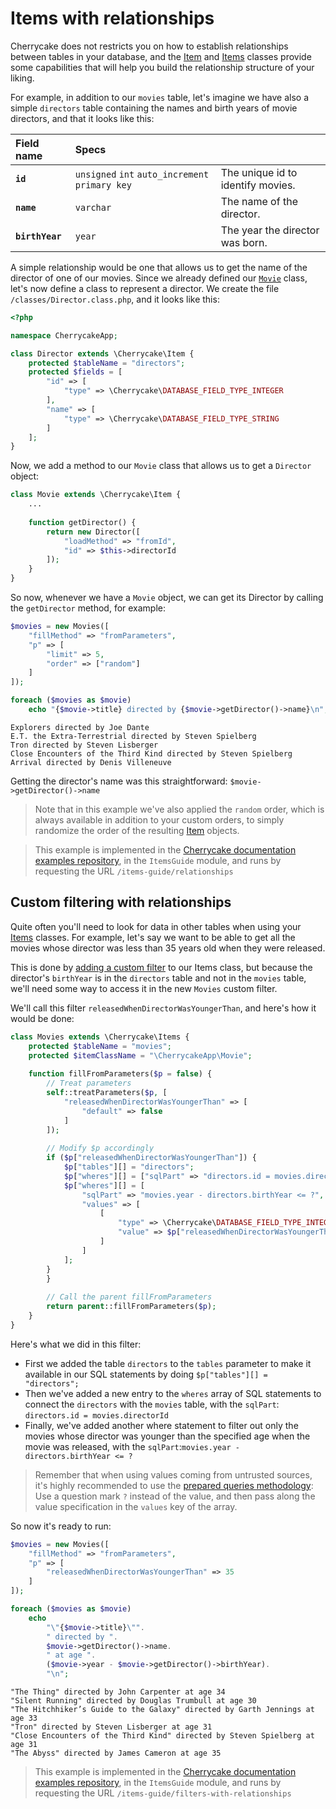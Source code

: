 # Items with relationships



Cherrycake does not restricts you on how to establish relationships between tables in your database, and the [Item](../../reference/core-classes/item/) and [Items](../../architecture/items.md) classes provide some capabilities that will help you build the relationship structure of your liking.

For example, in addition to our `movies` table, let's imagine we have also a simple `directors` table containing the names and birth years of movie directors, and that it looks like this:

| Field name | Specs |  |
| :--- | :--- | :--- |
| **`id`** | `unsigned` `int` `auto_increment` `primary key` | The unique id to identify movies. |
| **`name`** | `varchar` | The name of the director. |
| **`birthYear`** | `year` | The year the director was born. |

A simple relationship would be one that allows us to get the name of the director of one of our movies. Since we already defined our [`Movie`](./#creating-an-item-class) class, let's now define a class to represent a director. We create the file `/classes/Director.class.php`, and it looks like this:

```php
<?php

namespace CherrycakeApp;

class Director extends \Cherrycake\Item {
    protected $tableName = "directors";
    protected $fields = [
        "id" => [
            "type" => \Cherrycake\DATABASE_FIELD_TYPE_INTEGER
        ],
        "name" => [
            "type" => \Cherrycake\DATABASE_FIELD_TYPE_STRING
        ]
    ];
}
```

Now, we add a method to our `Movie` class that allows us to get a `Director` object:

```php
class Movie extends \Cherrycake\Item {
    ...
    
    function getDirector() {
        return new Director([
            "loadMethod" => "fromId",
            "id" => $this->directorId
        ]);
    }
}
```

So now, whenever we have a `Movie` object, we can get its Director by calling the `getDirector` method, for example:

```php
$movies = new Movies([
    "fillMethod" => "fromParameters",
    "p" => [
        "limit" => 5,
        "order" => ["random"]
    ]
]);

foreach ($movies as $movie)
    echo "{$movie->title} directed by {$movie->getDirector()->name}\n";
```

```text
Explorers directed by Joe Dante
E.T. the Extra-Terrestrial directed by Steven Spielberg
Tron directed by Steven Lisberger
Close Encounters of the Third Kind directed by Steven Spielberg
Arrival directed by Denis Villeneuve
```

Getting the director's name was this straightforward: `$movie->getDirector()->name`

> Note that in this example we've also applied the `random` order, which is always available in addition to your custom orders, to simply randomize the order of the resulting [Item](../../reference/core-classes/item/) objects.

> This example is implemented in the [Cherrycake documentation examples repository](https://github.com/tin-cat/cherrycake-documentation-examples), in the `ItemsGuide` module, and runs by requesting the URL `/items-guide/relationships`

## Custom filtering with relationships

Quite often you'll need to look for data in other tables when using your [Items](../../architecture/items.md) classes. For example, let's say we want to be able to get all the movies whose director was less than 35 years old when they were released.

This is done by [adding a custom filter](items-custom-filters.md) to our Items class, but because the director's `birthYear` is in the `directors` table and not in the `movies` table, we'll need some way to access it in the new `Movies` custom filter.

We'll call this filter `releasedWhenDirectorWasYoungerThan`, and here's how it would be done:

```php
class Movies extends \Cherrycake\Items {
    protected $tableName = "movies";
    protected $itemClassName = "\CherrycakeApp\Movie";
    
    function fillFromParameters($p = false) {
        // Treat parameters
        self::treatParameters($p, [
            "releasedWhenDirectorWasYoungerThan" => [
                "default" => false
            ]
        ]);
        
        // Modify $p accordingly
        if ($p["releasedWhenDirectorWasYoungerThan"]) {
            $p["tables"][] = "directors";
            $p["wheres"][] = ["sqlPart" => "directors.id = movies.directorId"];
            $p["wheres"][] = [
                "sqlPart" => "movies.year - directors.birthYear <= ?",
                "values" => [
                    [
                        "type" => \Cherrycake\DATABASE_FIELD_TYPE_INTEGER,
                        "value" => $p["releasedWhenDirectorWasYoungerThan"]
                    ]
                ]
            ];
        }
        }
        
        // Call the parent fillFromParameters
        return parent::fillFromParameters($p);
    }
}
```

Here's what we did in this filter:

* First we added the table `directors` to the `tables` parameter to make it available in our SQL statements by doing `$p["tables"][] = "directors";`
* Then we've added a new entry to the `wheres` array of SQL statements to connect the `directors` with the `movies` table, with the `sqlPart`: `directors.id = movies.directorId`
* Finally, we've added another where statement to filter out only the movies whose director was younger than the specified age when the movie was released, with the `sqlPart`:`movies.year - directors.birthYear <= ?`

> Remember that when using values coming from untrusted sources, it's highly recommended to use the [prepared queries methodology](../database-guide/prepared-queries.md): Use a question mark `?` instead of the value, and then pass along the value specification in the `values` key of the array.

So now it's ready to run:

```php
$movies = new Movies([
    "fillMethod" => "fromParameters",
    "p" => [
        "releasedWhenDirectorWasYoungerThan" => 35
    ]
]);

foreach ($movies as $movie)
    echo
        "\"{$movie->title}\"".
        " directed by ".
        $movie->getDirector()->name.
        " at age ".
        ($movie->year - $movie->getDirector()->birthYear).
        "\n";
```

```text
"The Thing" directed by John Carpenter at age 34
"Silent Running" directed by Douglas Trumbull at age 30
"The Hitchhiker’s Guide to the Galaxy" directed by Garth Jennings at age 33
"Tron" directed by Steven Lisberger at age 31
"Close Encounters of the Third Kind" directed by Steven Spielberg at age 31
"The Abyss" directed by James Cameron at age 35
```

> This example is implemented in the [Cherrycake documentation examples repository](https://github.com/tin-cat/cherrycake-documentation-examples), in the `ItemsGuide` module, and runs by requesting the URL `/items-guide/filters-with-relationships`

